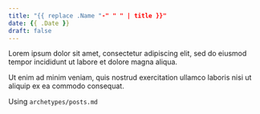 ```yaml
---
title: "{{ replace .Name "-" " " | title }}"
date: {{ .Date }}
draft: false
---
```


Lorem ipsum dolor sit amet, consectetur adipiscing elit, sed do eiusmod tempor incididunt ut labore et dolore magna aliqua.

<!--more-->

Ut enim ad minim veniam, quis nostrud exercitation ullamco laboris nisi ut aliquip ex ea commodo consequat.

Using `archetypes/posts.md`
